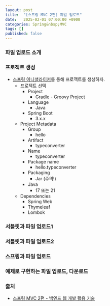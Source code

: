 ```yaml
---
layout: post
title:  "[스프링 MVC 2편] 파일 업로드"
date:   2025-02-01 07:00:00 +0900
categories: Spring&nbsp;MVC
tags: []
published: false
---
```


### 파일 업로드 소개

### 프로젝트 생성

- [스프링 이니셜라이저](https://start.spring.io/)를 통해 프로젝트를 생성하자.
    - 프로젝트 선택
      - Project
        - Gradle - Groovy Project
      - Language
        - Java
      - Spring Boot
        - 3.x.x
    - Project Metadata
        - Group
          - hello
        - Artifact
          - typeconverter
        - Name
          - typeconverter
        - Package name
          - hello.typeconverter
        - Packaging
          - Jar (주의!)
        - Java
          - 17 또는 21
    - Dependencies
        - Spring Web
        - Thymeleaf
        - Lombok

### 서블릿과 파일 업로드1
### 서블릿과 파일 업로드2
### 스프링과 파일 업로드
### 예제로 구현하는 파일 업로드, 다운로드

### 출처

- [스프링 MVC 2편 - 백엔드 웹 개발 활용 기술](https://www.inflearn.com/course/%EC%8A%A4%ED%94%84%EB%A7%81-mvc-2)